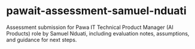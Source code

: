 # pawait-assessment-samuel-nduati
Assessment submission for Pawa IT Technical Product Manager (AI Products) role by Samuel Nduati, including evaluation notes, assumptions, and guidance for next steps.
